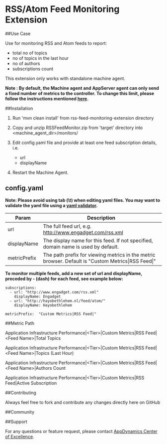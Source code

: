 # RSS/Atom Feed Monitoring Extension  

##Use Case

Use for monitoring RSS and Atom feeds to report:

- total no of topics
- no of topics in the last hour
- no of authors
- subscriptions count

This extension only works with standalone machine agent. 

**Note : By default, the Machine agent and AppServer agent can only send a fixed number of metrics to the controller. To change this limit, please follow the instructions mentioned [here](http://docs.appdynamics.com/display/PRO14S/Metrics+Limits).**

##Installation
1. Run 'mvn clean install' from rss-feed-monitoring-extension directory
2. Copy and unzip RSSFeedMonitor.zip from 'target' directory into \<machine_agent_dir\>/monitors/
3. Edit config.yaml file and provide at least one feed subscription details, i.e.
	- url
	- displayName

4. Restart the Machine Agent.

## config.yaml
**Note: Please avoid using tab (\t) when editing yaml files. You may want to validate the yaml file using a [yaml validator](http://yamllint.com/).**

| Param | Description |
| ----- | ----- |
| url | The full feed url, e.g. http://www.engadget.com/rss.xml  |
| displayName | The display name for this feed. If not specified, domain name is used by default.|
| metricPrefix | The path prefix for viewing metrics in the metric browser. Default is "Custom Metrics&#124;RSS Feed&#124;"|

**To monitor multiple feeds, add a new set of url and displayName, preceded by - (dash) for each feed, see example below:**

~~~~
subscriptions:
  - url: "http://www.engadget.com/rss.xml"
    displayName: Engadget
  - url: "http://hayobethlehem.nl/feed/atom/"
    displayName: Hayobethlehem

metricPrefix:  "Custom Metrics|RSS Feed|"
~~~~

##Metric Path

Application Infrastructure Performance|\<Tier\>|Custom Metrics|RSS Feed|\<Feed Name\>|Total Topics

Application Infrastructure Performance|\<Tier\>|Custom Metrics|RSS Feed|\<Feed Name\>|Topics (Last Hour)

Application Infrastructure Performance|\<Tier\>|Custom Metrics|RSS Feed|\<Feed Name\>|Authors Count

Application Infrastructure Performance|\<Tier\>|Custom Metrics|RSS Feed|Active Subscription

##Contributing

Always feel free to fork and contribute any changes directly here on GitHub

##Community



##Support

For any questions or feature request, please contact [AppDynamics Center of Excellence](mailto:ace-request@appdynamics.com).

